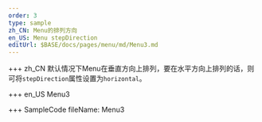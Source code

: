 ```yaml
--- 
order: 3
type: sample
zh_CN: Menu的排列方向
en_US: Menu stepDirection
editUrl: $BASE/docs/pages/menu/md/Menu3.md
---
```


+++ zh_CN
默认情况下Menu在垂直方向上排列，要在水平方向上排列的话，则可将<Code>stepDirection</Code>属性设置为<Code>horizontal</Code>。

+++ en_US
Menu3

+++ SampleCode
fileName: Menu3
